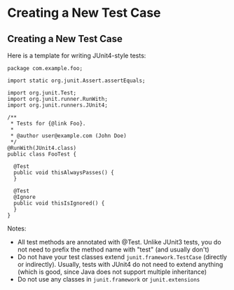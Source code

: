 # Creating a New Test Case

## Creating a New Test Case

Here is a template for writing JUnit4-style tests:

    package com.example.foo;

    import static org.junit.Assert.assertEquals;

    import org.junit.Test;
    import org.junit.runner.RunWith;
    import org.junit.runners.JUnit4;

    /**
     * Tests for {@link Foo}.
     *
     * @author user@example.com (John Doe)
     */
    @RunWith(JUnit4.class)
    public class FooTest {

      @Test
      public void thisAlwaysPasses() {
      }

      @Test
      @Ignore
      public void thisIsIgnored() {
      }
    }


Notes:
* All test methods are annotated with @Test. Unlike JUnit3 tests, you do not need to prefix the method name with "test" (and usually don't)
* Do not have your test classes extend `junit.framework.TestCase` (directly or indirectly).
Usually, tests with JUnit4 do not need to extend anything (which is good, since Java does not support multiple inheritance)
* Do not use any classes in `junit.framework` or `junit.extensions`